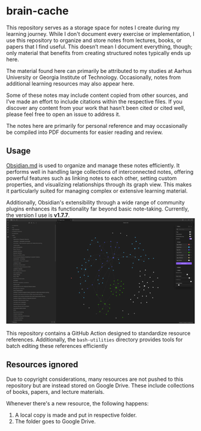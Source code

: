# brain-cache

This repository serves as a storage space for notes I create during my learning journey. While I don't document every exercise or implementation, I use this repository to organize and store notes from lectures, books, or papers that I find useful. This doesn’t mean I document everything, though; only material that benefits from creating structured notes typically ends up here.

The material found here can primarily be attributed to my studies at Aarhus University or Georgia Institute of Technology. Occasionally, notes from additional learning resources may also appear here.

Some of these notes may include content copied from other sources, and I’ve made an effort to include citations within the respective files. If you discover any content from your work that hasn’t been cited or cited well, please feel free to open an issue to address it.

The notes here are primarily for personal reference and may occasionally be compiled into PDF documents for easier reading and review.

## Usage

[Obsidian.md](https://github.com/obsidianmd) is used to organize and manage these notes efficiently. It performs well in handling large collections of interconnected notes, offering powerful features such as linking notes to each other, setting custom properties, and visualizing relationships through its graph view. This makes it particularly suited for managing complex or extensive learning material.

Additionally, Obsidian's extensibility through a wide range of community plugins enhances its functionality far beyond basic note-taking. Currently, the version I use is **v1.7.7**.  
![](img/obsidian-graph.png)

This repository contains a GitHub Action designed to standardize resource references. Additionally, the `bash-utilities` directory provides tools for batch editing these references efficiently

## Resources ignored

Due to copyright considerations, many resources are not pushed to this repository but are instead stored on Google Drive. These include collections of books, papers, and lecture materials.

Whenever there's a new resource, the following happens:

1. A local copy is made and put in respective folder.
2. The folder goes to Google Drive.
